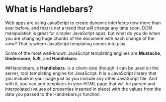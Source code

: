 # What is Handlebars?

Web apps are using JavaScript to create dynamic interfaces now more than ever before, and that is not a trend that will change any time soon. 
DOM manipulation is great for simpler JavaScript apps, but what do you do when you are changing huge chunks of the document with each change of the view? 
That is where JavaScript templating comes into play.

Some of the most well-known JavaScript templating engines are **Mustache**, **Underscore**, **EJS**, and **Handlebars**. 

##Handlebars.js
**Handlebars.** is a client-side (though it can be used on the server, too) templating engine for JavaScript. It is a JavaScript library that you
include in your page just as you include any other JavaScript file. And with it, you can add templates to your HTML page that will be parsed and 
interpolated (values of properties inserted in place) with the values from the data you passed to the Handlebars.js function.
